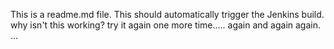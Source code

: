 This is a readme.md file.
This should automatically trigger the Jenkins build.
why isn't this working?
try it again
one more time.....
again
and again
again.
...
